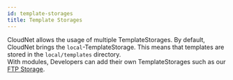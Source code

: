 ```yaml
---
id: template-storages
title: Template Storages
---
```


CloudNet allows the usage of multiple TemplateStorages. By default, CloudNet brings the `local`-TemplateStorage. This means that templates are stored in the `local/templates` directory.  
With modules, Developers can add their own TemplateStorages such as our [FTP Storage](../modules/storage-ftp.md).
